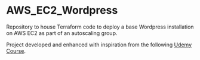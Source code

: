 # AWS_EC2_Wordpress

Repository to house Terraform code to deploy a base Wordpress installation on AWS EC2 as part of an autoscaling group.

Project developed and enhanced with inspiration from the following [Udemy Course](https://www.udemy.com/course-dashboard-redirect/?course_id=3530502).
